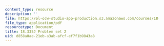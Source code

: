 ```yaml
---
content_type: resource
description: ''
file: https://ol-ocw-studio-app-production.s3.amazonaws.com/courses/18-335j-introduction-to-numerical-methods-spring-2019/d858a0ae21eba3abafcfef7f1b9843a8_MIT18_335JS19_pset2.pdf
file_type: application/pdf
resourcetype: Document
title: 18.335J Problem set 2
uid: d858a0ae-21eb-a3ab-afcf-ef7f1b9843a8
---
```

